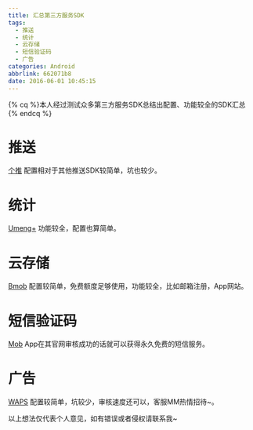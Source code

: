 ```yaml
---
title: 汇总第三方服务SDK
tags:
  - 推送
  - 统计
  - 云存储
  - 短信验证码
  - 广告
categories: Android
abbrlink: 662071b8
date: 2016-06-01 10:45:15
---
```


{% cq %}本人经过测试众多第三方服务SDK总结出配置、功能较全的SDK汇总{% endcq %}

<!--more-->
# 推送
[个推](http://www.getui.com/)
配置相对于其他推送SDK较简单，坑也较少。
# 统计
[Umeng+](https://www.umeng.com/)
功能较全，配置也算简单。
# 云存储
[Bmob](http://www.bmob.cn)
配置较简单，免费额度足够使用，功能较全，比如邮箱注册，App网站。
# 短信验证码
[Mob](http://www.mob.com/)
App在其官网审核成功的话就可以获得永久免费的短信服务。
# 广告
[WAPS](http://www.waps.cn/)
配置较简单，坑较少，审核速度还可以，客服MM热情招待~。

以上想法仅代表个人意见，如有错误或者侵权请联系我~